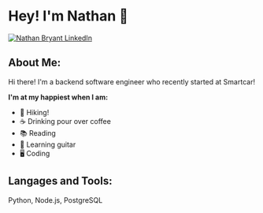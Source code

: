 # Hey! I'm Nathan 👋  
<a href="https://www.linkedin.com/in/nmwbryant/"><img src="https://img.shields.io/badge/LinkedIn--_.svg?style=social&logo=linkedin" alt="Nathan Bryant LinkedIn"></a>

## About Me:
Hi there! I'm a backend software engineer who recently started at Smartcar! 

**I'm at my happiest when I am:**
- 🌲 Hiking!
- ☕ Drinking pour over coffee
- 📚 Reading
- 🎸 Learning guitar
- 🖥️ Coding

## Langages and Tools:

Python, Node.js, PostgreSQL
